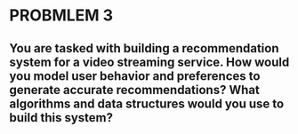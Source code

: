 # PROBMLEM 3
## You are tasked with building a recommendation system for a video streaming service. How would you model user behavior and preferences to generate accurate recommendations? What algorithms and data structures would you use to build this system?
